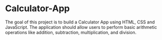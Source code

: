 # Calculator-App
The goal of this project is to build a Calculator App using HTML, CSS and JavaScript. The application should allow users to perform basic arithmetic operations like addition, subtraction, multiplication, and division.
